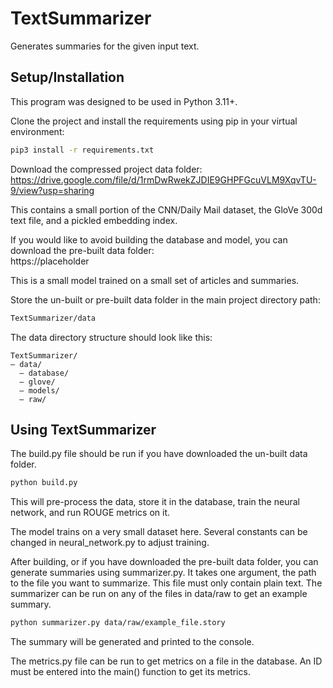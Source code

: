 # TextSummarizer
Generates summaries for the given input text.

## Setup/Installation
This program was designed to be used in Python 3.11+.

Clone the project and install the requirements using pip in your virtual environment:

```bash
pip3 install -r requirements.txt
```

Download the compressed project data folder:
https://drive.google.com/file/d/1rmDwRwekZJDIE9GHPFGcuVLM9XqvTU-9/view?usp=sharing

This contains a small portion of the CNN/Daily Mail dataset, the GloVe 300d text file, and a pickled embedding index.

If you would like to avoid building the database and model, you can download the pre-built data folder:  
https://placeholder

This is a small model trained on a small set of articles and summaries.

Store the un-built or pre-built data folder in the main project directory path:
```bash
TextSummarizer/data
```

The data directory structure should look like this:
```
TextSummarizer/
— data/
  — database/
  — glove/
  — models/
  — raw/
```

## Using TextSummarizer

The build.py file should be run if you have downloaded the un-built data folder.
```bash
python build.py
```

This will pre-process the data, store it in the database, train the neural network, and run ROUGE metrics on it.

The model trains on a very small dataset here. Several constants can be changed in neural_network.py to adjust training.

After building, or if you have downloaded the pre-built data folder, you can generate summaries using summarizer.py. It takes one argument, the path to the file you want to summarize. This file must only contain plain text. The summarizer can be run on any of the files in data/raw to get an example summary.

```bash
python summarizer.py data/raw/example_file.story
```

The summary will be generated and printed to the console.

The metrics.py file can be run to get metrics on a file in the database. An ID must be entered into the main() function to get its metrics.


